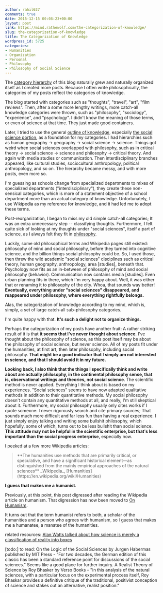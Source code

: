 ```yaml
---
author: rahil627
comments: true
date: 2015-12-15 00:08:23+00:00
layout: post
link: https://mind.rathewolf.com/the-categorization-of-knowledge/
slug: the-categorization-of-knowledge
title: The Categorization of Knowledge
wordpress_id: 5725
categories:
- Humanities
- Organization
- Personal
- Philosophy
- Philosophy of Social Science
---
```


The [category hierarchy](https://mind.rathewolf.com/archives) of this blog naturally grew and naturally organized itself as I created more posts. Because I often write philosophically, the categories of my posts reflect the categories of knowledge.

The blog started with categories such as "thoughts", "travel", "art", "film reviews". Then, after a some more lengthy writings, more catch-all knowledge categories were thrown, such as "philosophy", "sociology", "experience", and "psychology". I didn't know the meaning of those terms, or even of science at that time. They just made good containers.

Later, I tried to use the general [outline of knowledge](https://en.wikipedia.org/wiki/Outline_of_knowledge#Knowledge_of_humankind), especially [the social science portion](https://en.wikipedia.org/wiki/Outline_of_academic_disciplines#Social_sciences), as a foundation for my categories. I had hierarchies such as human geography -> geography -> social science -> science. Things got weird when social sciences overlapped with philosophy, such as in critical theory -> social science -> science and philosophy -> critical theory. And again with media studies or communication. Then interdisciplinary branches appeared, like cultural studies, sociocultural anthropology, political anthropology, and so on. The hierarchy became messy, and with more posts, even more so.

I'm guessing as schools change from specialized departments to mixes of specialized departments ("interdisciplinary"), they create these non-sensical categories, which is more of a statement objective of a school department more than an actual category of knowledge. Unfortunately, I use Wikipedia as my reference for knowledge, and it had led me to adopt these terms.

Post-reorganization, I began to miss my old simple catch-all categories; It was an extra unnecessary step -- classifying thoughts. Furthermore, I felt quite sick of looking at my thoughts under "social sciences", itself a part of science, as I always felt they fit in [philosophy](https://en.wikipedia.org/wiki/Outline_of_academic_disciplines#Philosophy).

Luckily, some old philosophical terms and Wikipedia pages still existed: philosophy of mind and social philosophy, before they turned into cognitive science, and the billion things social philosophy could be. So, I used those, then threw the wild academic "social sciences" disciplines such as critical theory, human geography, anthropology, area [studies], beneath that. Psychology now fits as an in-between of philosophy of mind and social philosophy (behavior). Communication now contains media [studies]. Even urban planning fits in there, which I'm very happy about. Well, it was either that or renaming it to philosophy of the city. Whoa, that sounds way better! **Eventually, everything under "social sciences" disappeared, and reappeared under philosophy, where everything rightfully belongs.**

Alas, the categorization of knowledge according to my mind, which is, simply, a set of large catch-all sub-philosophy categories.

I'm quite happy with that. **It's such a delight not to organize things.**

Perhaps the categorization of my posts have another fruit: A rather striking result of it is that **it seems that I've never thought about science**. I've thought about the philosophy of science, as this post itself may be about the philosophy of social science, but never science. All of my posts fit under the humanities, at first art, then later philosophy, including social philosophy. **That might be a good indicator that I simply am not interested in science, and that I should avoid it in my future.**

**Looking back, I also think that the things I specifically think and write about are actually philosophy, in the continental philosophy sense, that is, observational writings and theories, not social science**. The scientific method is never applied. Everything I think about is based on my experiences. "Social sciences" seems to have now adapted qualitative methods in addition to their quantitative methods. My social philosophy doesn't contain any quantitative methods at all, and really, I'm still skeptical about it. Furthermore, my social philosophy usually only cites works if I quote someone. I never rigorously search and cite primary sources; That sounds much more difficult and far less fun than having a real experience. I just simply enjoy talking and writing some bullshit philosophy, which hopefully, some of which, turns out to be less bullshit than social science. **This attitude may not be helpful in the scientific enterprise, but that's less important than the social progress enterprise,** especially now.

I peeked at a few more Wikipedia articles:



<blockquote>**The humanities use methods that are primarily critical, or speculative, and have a significant historical element—as distinguished from the mainly empirical approaches of the natural sciences**
_Wikipedia_, [Humanities](https://en.wikipedia.org/wiki/Humanities)</blockquote>



**I guess that makes me a humanist.**

Previously, at this point, this post digressed after reading the Wikipedia article on humanism. That digression has now been moved to [On Humanism](https://mind.rathewolf.com/on-humanism).

It turns out that the term humanist refers to both, a scholar of the humanities and a person who agrees with humanism, so I guess that makes me a humanatee, a manatee of the humanities.


related resources:
[Alan Watts talked about how science is merely a classification of reality into boxes](https://www.youtube.com/watch?v=dzyDTV6EzUs)

[todo:]
to read:
On the Logic of the Social Sciences by Jurgen Habermas published by MIT Press - "For two decades, the German edition of this classic has been a standard reference point for discussions of the social sciences." Seems like a good place for further inquiry.
A Realist Theory of Science by Roy Bhasker by Verso Books - "In this analysis of the natural sciences, with a particular focus on the experimental process itself, Roy Bhaskar provides a definitive critique of the traditional, positivist conception of science and stakes out an alternative, realist position."
